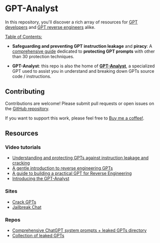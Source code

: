 # GPT-Analyst

In this repository, you'll discover a rich array of resources for [GPT developers](https://chat.openai.com/gpts/editor) and [GPT reverse engineers](https://www.youtube.com/watch?v=N_3AGB9Vf9E) alike.

<u>Table of Contents:</u>

* **Safeguarding and preventing GPT instruction leakage** and **piracy**: A [comprehensive guide](protecting-gpts.md) dedicated to **protecting GPT prompts** with other than 30 protection techniques.

* **GPT-Analyst**: this repo is also the home of [**GPT-Analyst**](./gpts/README.md), a specialized GPT used to assist you in understand and breaking down GPTs source code / instructions.

## Contributing

Contributions are welcome! Please submit pull requests or open issues on the [GitHub repository](http://github.com/0xeb/gpt-analyst).

If you want to support this work, please feel free to [Buy me a coffee!](https://www.buymeacoffee.com/0xeb).

## Resources

### Video tutorials

- [Understanding and protecting GPTs against instruction leakage and cracking](https://www.youtube.com/watch?v=O8h_j9jJFjA)
- [A gentle introduction to reverse engineering GPTs](https://youtu.be/HEAPCyet2XM)
- [A guide to building a practical GPT for Reverse Engineering](https://youtu.be/u_5-I8Hcouk)
- [Introducing the GPT-Analyst](https://www.youtube.com/watch?v=3KqW_-vV6d4)

### Sites

- [Crack GPTs](http://crackgpts.com)
- [Jailbreak Chat](http://jailbreakchat.com)
  
### Repos

- [Comprehensive ChatGPT system prompts + leaked GPTs directory](https://github.com/LouisShark/chatgpt_system_prompt)
- [Collection of leaked GPTs](https://github.com/linexjlin/GPTs)
